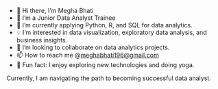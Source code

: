 


- 👋 Hi there, I’m Megha Bhati
- 👀 I’m a Junior Data Analyst Trainee
- 🌱 I’m currently applying Python, R, and SQL for data analytics.
- 💡 I’m interested in data visualization, exploratory data analysis, and business insights.
- 🤝 I’m looking to collaborate on data analytics projects.
- 📫 How to reach me @meghabhati196@gmail.com
- 🌟 Fun fact: I enjoy exploring new technologies and doing yoga.


Currently, I am navigating the path to becoming successful data analyst.


<!---
MeghaBhati7/MeghaBhati7 is a ✨ special ✨ repository because its `README.md` (this file) appears on your GitHub profile.
You can click the Preview link to take a look at your changes.
--->
